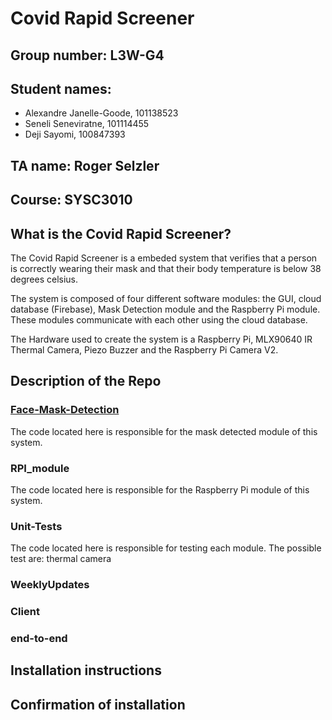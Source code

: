 # Covid Rapid Screener
## Group number: L3W-G4
## Student names:
- Alexandre Janelle-Goode, 101138523
- Seneli Seneviratne, 101114455
- Deji Sayomi, 100847393
## TA name: Roger Selzler
## Course: SYSC3010
## What is the Covid Rapid Screener?

The Covid Rapid Screener is a embeded system that verifies that a person is correctly wearing their mask and that their body temperature is below 38 degrees celsius.

The system is composed of four different software modules: the GUI, cloud database (Firebase), Mask Detection module and the Raspberry Pi module. These modules communicate with each other using the cloud database.

The Hardware used to create the system is a Raspberry Pi, MLX90640 IR Thermal Camera, Piezo Buzzer and the Raspberry Pi Camera V2.

## Description of the Repo
### [Face-Mask-Detection](https://github.com/Seneli/SYSC3010W22_L3W_G4/tree/main/Face-Mask-Detection)
The code located here is responsible for the mask detected module of this system.
### RPI_module
The code located here is responsible for the Raspberry Pi module of this system.
### Unit-Tests
The code located here is responsible for testing each module. The possible test are: thermal camera
### WeeklyUpdates
### Client
### end-to-end

## Installation instructions

## Confirmation of installation
